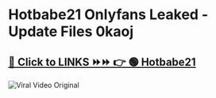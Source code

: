
 # Hotbabe21 Onlyfans Leaked - Update Files 0kaoj

## <h2><a href="https://clipsfans.com/Hotbabe21&ref=git">🔗 Click to LINKS ⏩⏩ 👉 🟢 Hotbabe21 </a></h2>

<a href="https://clipsfans.com/Hotbabe21&ref=git" rel="nofollow" data-target="animated-image.originalLink"><img src="https://i.ibb.co.com/xMMVF88/686577567.gif" alt="Viral Video Original" style="max-width: 100%; display: inline-block;" data-target="animated-image.originalImage"></a>

